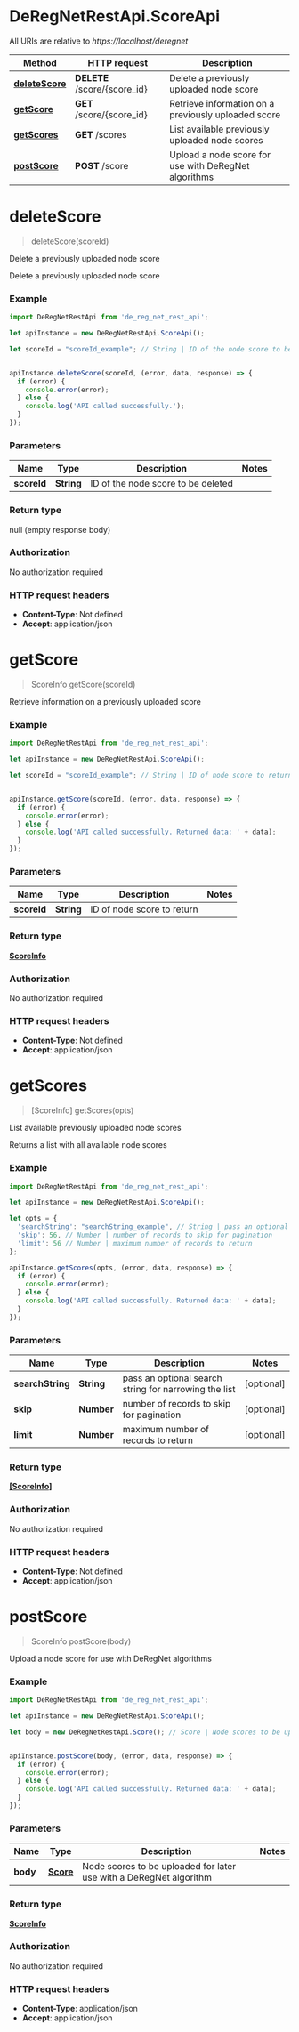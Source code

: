 # DeRegNetRestApi.ScoreApi

All URIs are relative to *https://localhost/deregnet*

Method | HTTP request | Description
------------- | ------------- | -------------
[**deleteScore**](ScoreApi.md#deleteScore) | **DELETE** /score/{score_id} | Delete a previously uploaded node score
[**getScore**](ScoreApi.md#getScore) | **GET** /score/{score_id} | Retrieve information on a previously uploaded score
[**getScores**](ScoreApi.md#getScores) | **GET** /scores | List available previously uploaded node scores
[**postScore**](ScoreApi.md#postScore) | **POST** /score | Upload a node score for use with DeRegNet algorithms


<a name="deleteScore"></a>
# **deleteScore**
> deleteScore(scoreId)

Delete a previously uploaded node score

Delete a previously uploaded node score

### Example
```javascript
import DeRegNetRestApi from 'de_reg_net_rest_api';

let apiInstance = new DeRegNetRestApi.ScoreApi();

let scoreId = "scoreId_example"; // String | ID of the node score to be deleted


apiInstance.deleteScore(scoreId, (error, data, response) => {
  if (error) {
    console.error(error);
  } else {
    console.log('API called successfully.');
  }
});
```

### Parameters

Name | Type | Description  | Notes
------------- | ------------- | ------------- | -------------
 **scoreId** | **String**| ID of the node score to be deleted | 

### Return type

null (empty response body)

### Authorization

No authorization required

### HTTP request headers

 - **Content-Type**: Not defined
 - **Accept**: application/json

<a name="getScore"></a>
# **getScore**
> ScoreInfo getScore(scoreId)

Retrieve information on a previously uploaded score

### Example
```javascript
import DeRegNetRestApi from 'de_reg_net_rest_api';

let apiInstance = new DeRegNetRestApi.ScoreApi();

let scoreId = "scoreId_example"; // String | ID of node score to return


apiInstance.getScore(scoreId, (error, data, response) => {
  if (error) {
    console.error(error);
  } else {
    console.log('API called successfully. Returned data: ' + data);
  }
});
```

### Parameters

Name | Type | Description  | Notes
------------- | ------------- | ------------- | -------------
 **scoreId** | **String**| ID of node score to return | 

### Return type

[**ScoreInfo**](ScoreInfo.md)

### Authorization

No authorization required

### HTTP request headers

 - **Content-Type**: Not defined
 - **Accept**: application/json

<a name="getScores"></a>
# **getScores**
> [ScoreInfo] getScores(opts)

List available previously uploaded node scores

Returns a list with all available node scores

### Example
```javascript
import DeRegNetRestApi from 'de_reg_net_rest_api';

let apiInstance = new DeRegNetRestApi.ScoreApi();

let opts = { 
  'searchString': "searchString_example", // String | pass an optional search string for narrowing the list
  'skip': 56, // Number | number of records to skip for pagination
  'limit': 56 // Number | maximum number of records to return
};

apiInstance.getScores(opts, (error, data, response) => {
  if (error) {
    console.error(error);
  } else {
    console.log('API called successfully. Returned data: ' + data);
  }
});
```

### Parameters

Name | Type | Description  | Notes
------------- | ------------- | ------------- | -------------
 **searchString** | **String**| pass an optional search string for narrowing the list | [optional] 
 **skip** | **Number**| number of records to skip for pagination | [optional] 
 **limit** | **Number**| maximum number of records to return | [optional] 

### Return type

[**[ScoreInfo]**](ScoreInfo.md)

### Authorization

No authorization required

### HTTP request headers

 - **Content-Type**: Not defined
 - **Accept**: application/json

<a name="postScore"></a>
# **postScore**
> ScoreInfo postScore(body)

Upload a node score for use with DeRegNet algorithms

### Example
```javascript
import DeRegNetRestApi from 'de_reg_net_rest_api';

let apiInstance = new DeRegNetRestApi.ScoreApi();

let body = new DeRegNetRestApi.Score(); // Score | Node scores to be uploaded for later use with a DeRegNet algorithm


apiInstance.postScore(body, (error, data, response) => {
  if (error) {
    console.error(error);
  } else {
    console.log('API called successfully. Returned data: ' + data);
  }
});
```

### Parameters

Name | Type | Description  | Notes
------------- | ------------- | ------------- | -------------
 **body** | [**Score**](Score.md)| Node scores to be uploaded for later use with a DeRegNet algorithm | 

### Return type

[**ScoreInfo**](ScoreInfo.md)

### Authorization

No authorization required

### HTTP request headers

 - **Content-Type**: application/json
 - **Accept**: application/json


